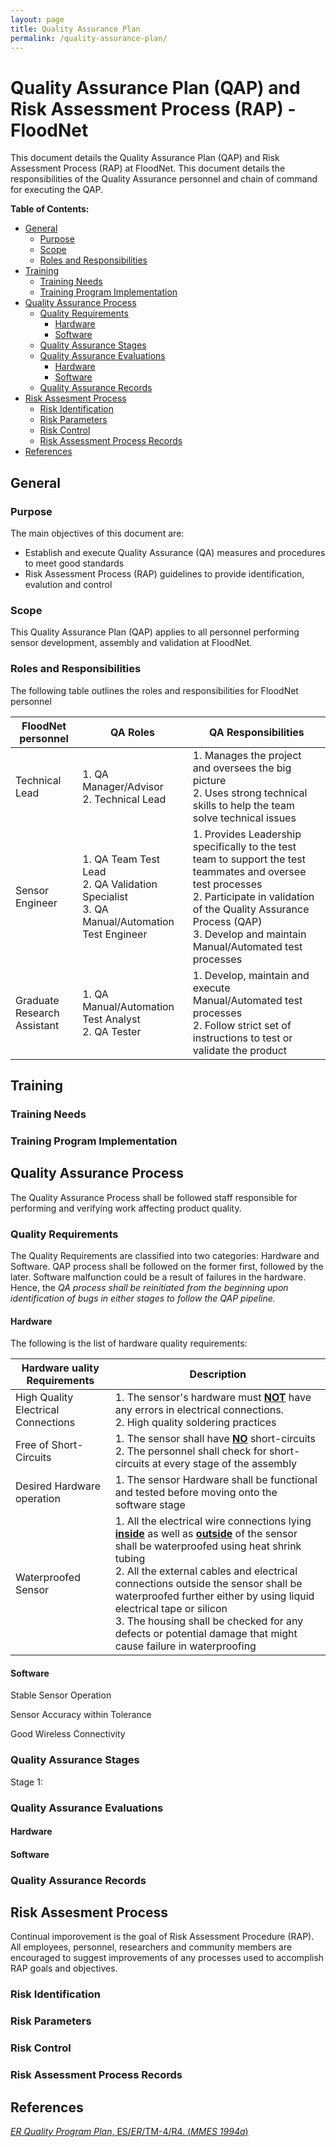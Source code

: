 ```yaml
---
layout: page
title: Quality Assurance Plan
permalink: /quality-assurance-plan/
---
```


# Quality Assurance Plan (QAP) and Risk Assessment Process (RAP)  - FloodNet

This document details the Quality Assurance Plan (QAP) and Risk Assessment Process (RAP) at FloodNet. This document details the responsibilities of the Quality Assurance personnel and chain of command for executing the QAP. 

**Table of Contents:**

  * [General](#general)
      * [Purpose](#purpose)
      * [Scope](#scope)
      * [Roles and Responsibilities](#roles-and-responsibilities)
  * [Training](#training)
      * [Training Needs](#training-needs)
      * [Training Program Implementation](#training-program-implementation)
  * [Quality Assurance Process](#quality-assurance-process)
      * [Quality Requirements](#quality-requirements)
          * [Hardware](#hardware)
          * [Software](#software)
      * [Quality Assurance Stages](#quality-assurance-stages)
      * [Quality Assurance Evaluations](#quality-assurance-evaluations)
          * [Hardware](#hardware)
          * [Software](#software)
    * [Quality Assurance Records](#quality-assurance-records)
* [Risk Assesment Process](#risk-assessment-process)
  * [Risk Identification](#risk-identification)
  * [Risk Parameters](#risk-parameters)
  * [Risk Control](#risk-control)
  * [Risk Assessment Process Records](#risk-assessment-process-records)
* [References](#references)

## General

### Purpose

The main objectives of this document are:

- Establish and execute Quality Assurance (QA) measures and procedures to meet good standards 
- Risk Assessment Process (RAP) guidelines to provide identification, evalution and control

### Scope

This Quality Assurance Plan (QAP) applies to all personnel performing sensor development, assembly and validation at FloodNet.

### Roles and Responsibilities

The following table outlines the roles and responsibilities for FloodNet personnel

| FloodNet personnel          | QA Roles                                                     | QA Responsibilities                                          |
| --------------------------- | ------------------------------------------------------------ | ------------------------------------------------------------ |
| Technical Lead              | 1. QA Manager/Advisor <br />2. Technical Lead                | 1. Manages the project and oversees the big picture<br />2. Uses strong technical skills to help the team solve technical issues |
| Sensor Engineer             | 1. QA Team Test Lead <br />2. QA Validation Specialist <br />3. QA Manual/Automation Test Engineer | 1. Provides Leadership specifically to the test team to support the test teammates and oversee test processes<br /> 2. Participate in validation of the Quality Assurance Process (QAP)<br /> 3. Develop and maintain Manual/Automated test processes |
| Graduate Research Assistant | 1. QA Manual/Automation Test Analyst <br />2. QA Tester      | 1. Develop, maintain and execute Manual/Automated test processes <br />2. Follow strict set of instructions to test or validate the product |

## Training

### Training Needs

### Training Program Implementation

## Quality Assurance Process

The Quality Assurance Process shall be followed staff responsible for performing and verifying work affecting product quality. 

### Quality Requirements

The Quality Requirements are classified into two categories: Hardware and Software. QAP process shall be followed on the former first, followed by the later. Software malfunction could be a result of failures in the hardware. Hence, the *QA process shall be reinitiated from the beginning upon identification of bugs in either stages to follow the QAP pipeline.*

#### Hardware

The following is the list of hardware quality requirements:

| Hardware uality Requirements        | Description                                                  |
| ----------------------------------- | ------------------------------------------------------------ |
| High Quality Electrical Connections | 1. The sensor's hardware must **<u>NOT</u>** have any errors in electrical connections.<br />2. High quality soldering practices |
| Free of Short-Circuits              | 1. The sensor shall have **<u>NO</u>** short-circuits<br />2. The personnel shall check for short-circuits at every stage of the assembly |
| Desired Hardware operation          | 1.  The sensor Hardware shall be functional and tested before moving onto the software stage |
| Waterproofed Sensor                 | 1. All the electrical wire connections lying **<u>inside</u>** as well as **<u>outside</u>** of the sensor shall be waterproofed using heat shrink tubing<br />2. All the external cables and electrical connections outside the sensor shall be waterproofed further either by using liquid electrical tape or silicon<br />3. The housing shall be checked for any defects or potential damage that might cause failure in waterproofing |

#### Software

Stable Sensor Operation

Sensor Accuracy within Tolerance

Good Wireless Connectivity

### Quality Assurance Stages

Stage 1: 

### Quality Assurance Evaluations

#### Hardware

#### Software

### Quality Assurance Records

## Risk Assesment Process

Continual imporovement is the goal of Risk Assessment Procedure (RAP). All employees, personnel, researchers and community members are encouraged to suggest improvements of any processes used to accomplish RAP goals and objectives. 

### Risk Identification

### Risk Parameters

### Risk Control

### Risk Assessment Process Records

## References

[*ER Quality Program Plan*, ES/*ER*/TM-4/R4. (*MMES 1994a*)](https://rais.ornl.gov/documents/tm117.pdf)





